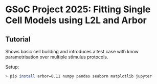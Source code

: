 # GSoC Project 2025: Fitting Single Cell Models using L2L and Arbor

## Tutorial

Shows basic cell building and introduces a test case with know parametrisation over multiple stimulus protocols.

Setup:
```bash
> pip install arbor=0.11 numpy pandas seaborn matplotlib jupyter
```
